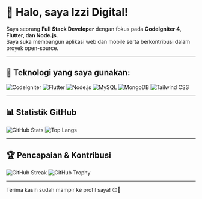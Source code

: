 # 👋 Halo, saya Izzi Digital!

Saya seorang **Full Stack Developer** dengan fokus pada **CodeIgniter 4, Flutter, dan Node.js**.  
Saya suka membangun aplikasi web dan mobile serta berkontribusi dalam proyek open-source.

---

## 🚀 Teknologi yang saya gunakan:
![CodeIgniter](https://img.shields.io/badge/CodeIgniter_4-orange?style=for-the-badge&logo=codeigniter)
![Flutter](https://img.shields.io/badge/Flutter-02569B?style=for-the-badge&logo=flutter&logoColor=white)
![Node.js](https://img.shields.io/badge/Node.js-43853D?style=for-the-badge&logo=node.js&logoColor=white)
![MySQL](https://img.shields.io/badge/MySQL-4479A1?style=for-the-badge&logo=mysql&logoColor=white)
![MongoDB](https://img.shields.io/badge/MongoDB-4EA94B?style=for-the-badge&logo=mongodb&logoColor=white)
![Tailwind CSS](https://img.shields.io/badge/Tailwind_CSS-38B2AC?style=for-the-badge&logo=tailwind-css&logoColor=white)

---

## 📊 Statistik GitHub
![GitHub Stats](https://github-readme-stats.vercel.app/api?username=izzi-digital&show_icons=true&theme=tokyonight)
![Top Langs](https://github-readme-stats.vercel.app/api/top-langs/?username=izzi-digital&layout=compact&theme=tokyonight)

---

## 🏆 Pencapaian & Kontribusi
![GitHub Streak](https://github-readme-streak-stats.herokuapp.com/?user=izzi-digital&theme=radical)
![GitHub Trophy](https://github-profile-trophy.vercel.app/?username=izzi-digital&theme=onedark)


---

Terima kasih sudah mampir ke profil saya! 😊🚀
